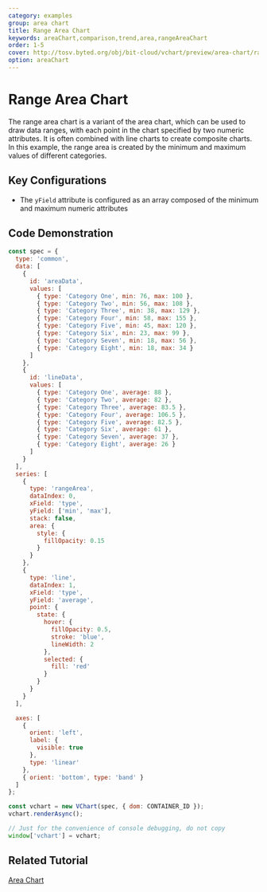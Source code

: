 ```yaml
---
category: examples
group: area chart
title: Range Area Chart
keywords: areaChart,comparison,trend,area,rangeAreaChart
order: 1-5
cover: http://tosv.byted.org/obj/bit-cloud/vchart/preview/area-chart/range-area.png
option: areaChart
---
```


# Range Area Chart

The range area chart is a variant of the area chart, which can be used to draw data ranges, with each point in the chart specified by two numeric attributes.
It is often combined with line charts to create composite charts.
In this example, the range area is created by the minimum and maximum values of different categories.

## Key Configurations

- The `yField` attribute is configured as an array composed of the minimum and maximum numeric attributes

## Code Demonstration

```javascript livedemo
const spec = {
  type: 'common',
  data: [
    {
      id: 'areaData',
      values: [
        { type: 'Category One', min: 76, max: 100 },
        { type: 'Category Two', min: 56, max: 108 },
        { type: 'Category Three', min: 38, max: 129 },
        { type: 'Category Four', min: 58, max: 155 },
        { type: 'Category Five', min: 45, max: 120 },
        { type: 'Category Six', min: 23, max: 99 },
        { type: 'Category Seven', min: 18, max: 56 },
        { type: 'Category Eight', min: 18, max: 34 }
      ]
    },
    {
      id: 'lineData',
      values: [
        { type: 'Category One', average: 88 },
        { type: 'Category Two', average: 82 },
        { type: 'Category Three', average: 83.5 },
        { type: 'Category Four', average: 106.5 },
        { type: 'Category Five', average: 82.5 },
        { type: 'Category Six', average: 61 },
        { type: 'Category Seven', average: 37 },
        { type: 'Category Eight', average: 26 }
      ]
    }
  ],
  series: [
    {
      type: 'rangeArea',
      dataIndex: 0,
      xField: 'type',
      yField: ['min', 'max'],
      stack: false,
      area: {
        style: {
          fillOpacity: 0.15
        }
      }
    },
    {
      type: 'line',
      dataIndex: 1,
      xField: 'type',
      yField: 'average',
      point: {
        state: {
          hover: {
            fillOpacity: 0.5,
            stroke: 'blue',
            lineWidth: 2
          },
          selected: {
            fill: 'red'
          }
        }
      }
    }
  ],

  axes: [
    {
      orient: 'left',
      label: {
        visible: true
      },
      type: 'linear'
    },
    { orient: 'bottom', type: 'band' }
  ]
};

const vchart = new VChart(spec, { dom: CONTAINER_ID });
vchart.renderAsync();

// Just for the convenience of console debugging, do not copy
window['vchart'] = vchart;
```

## Related Tutorial

[Area Chart](link)

```

```
